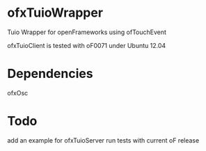 ofxTuioWrapper
==============

Tuio Wrapper for openFrameworks using ofTouchEvent

ofxTuioClient is tested with oF0071 under Ubuntu 12.04

Dependencies
============
ofxOsc

Todo
====
add an example for ofxTuioServer
run tests with current oF release

